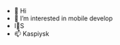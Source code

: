- 👋 Hi
- 👀 I’m interested in mobile develop
- I💞️S
- 📫 Kaspiysk

<!---
misswift/misswift is a ✨ special ✨ repository because its `README.md` (this file) appears on your GitHub profile.
You can click the Preview link to take a look at your changes.
--->
